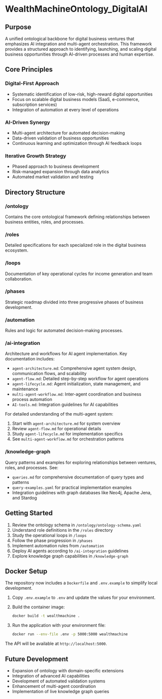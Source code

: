 # WealthMachineOntology_DigitalAI

## Purpose
A unified ontological backbone for digital business ventures that emphasizes AI integration and multi-agent orchestration. This framework provides a structured approach to identifying, launching, and scaling digital business opportunities through AI-driven processes and human expertise.

## Core Principles

### Digital-First Approach
- Systematic identification of low-risk, high-reward digital opportunities
- Focus on scalable digital business models (SaaS, e-commerce, subscription services)
- Integration of automation at every level of operations

### AI-Driven Synergy
- Multi-agent architecture for automated decision-making
- Data-driven validation of business opportunities
- Continuous learning and optimization through AI feedback loops

### Iterative Growth Strategy
- Phased approach to business development
- Risk-managed expansion through data analytics
- Automated market validation and testing

## Directory Structure

### /ontology
Contains the core ontological framework defining relationships between business entities, roles, and processes.

### /roles
Detailed specifications for each specialized role in the digital business ecosystem.

### /loops
Documentation of key operational cycles for income generation and team collaboration.

### /phases
Strategic roadmap divided into three progressive phases of business development.

### /automation
Rules and logic for automated decision-making processes.

### /ai-integration
Architecture and workflows for AI agent implementation. Key documentation includes:
- `agent-architecture.md`: Comprehensive agent system design, communication flows, and scalability
- `agent-flow.md`: Detailed step-by-step workflow for agent operations
- `agent-lifecycle.md`: Agent initialization, state management, and maintenance
- `multi-agent-workflow.md`: Inter-agent coordination and business process automation
- `AI-tools.md`: Integration guidelines for AI capabilities

For detailed understanding of the multi-agent system:
1. Start with `agent-architecture.md` for system overview
2. Review `agent-flow.md` for operational details
3. Study `agent-lifecycle.md` for implementation specifics
4. See `multi-agent-workflow.md` for orchestration patterns

### /knowledge-graph
Query patterns and examples for exploring relationships between ventures, roles, and processes. See:
- `queries.md` for comprehensive documentation of query types and patterns
- `query-examples.yaml` for practical implementation examples
- Integration guidelines with graph databases like Neo4j, Apache Jena, and Stardog

## Getting Started
1. Review the ontology schema in `/ontology/ontology-schema.yaml`
2. Understand role definitions in the `/roles` directory
3. Study the operational loops in `/loops`
4. Follow the phase progression in `/phases`
5. Implement automation rules from `/automation`
6. Deploy AI agents according to `/ai-integration` guidelines
7. Explore knowledge graph capabilities in `/knowledge-graph`

## Docker Setup
The repository now includes a `Dockerfile` and `.env.example` to simplify local development.

1. Copy `.env.example` to `.env` and update the values for your environment.
2. Build the container image:

   ```bash
   docker build -t wealthmachine .
   ```

3. Run the application with your environment file:

   ```bash
   docker run --env-file .env -p 5000:5000 wealthmachine
   ```

The API will be available at `http://localhost:5000`.

## Future Development
- Expansion of ontology with domain-specific extensions
- Integration of advanced AI capabilities
- Development of automated validation systems
- Enhancement of multi-agent coordination
- Implementation of live knowledge graph queries